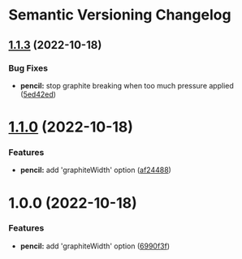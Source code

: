 # Semantic Versioning Changelog

## [1.1.3](https://github.com/thuongnn/github-actions-learning-java/compare/v1.1.2...v1.1.3) (2022-10-18)


### Bug Fixes

* **pencil:** stop graphite breaking when too much pressure applied ([5ed42ed](https://github.com/thuongnn/github-actions-learning-java/commit/5ed42ed8942e92f16f3815f634faaa58798a0c2e))

# [1.1.0](https://github.com/thuongnn/github-actions-learning-java/compare/v1.0.0...v1.1.0) (2022-10-18)


### Features

* **pencil:** add 'graphiteWidth' option ([af24488](https://github.com/thuongnn/github-actions-learning-java/commit/af2448828ac8166bdd8b3740bdc07ead7f13618d))

# 1.0.0 (2022-10-18)


### Features

* **pencil:** add 'graphiteWidth' option ([6990f3f](https://github.com/thuongnn/github-actions-learning-java/commit/6990f3f3a0e234d8385bdaaeb6c6fd39fd2f2405))
